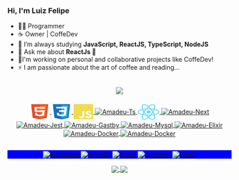 ### Hi, I'm Luiz Felipe
- 👨‍💻 Programmer
- ☕  Owner | CoffeDev
- 🌱  I’m always studying **JavaScript, ReactJS, TypeScript, NodeJS**
- 💬  Ask me about **ReactJs 🧠**
- 📡I'm working on personal and collaborative projects like CoffeDev!
- ⚡ I am passionate about the art of coffee and reading...


##
<div align ="center">
  <a href="https://github.com/Amad3eu">
  <img height="160em" src="https://github-readme-stats.vercel.app/api?username=Amad3eu&show_icons=true&theme=react&include_all_commits=true&count_private=true"/>
    </div>


  
  <div align="center" style="display: inline_block"><br>
     <img align="center" alt="Amadeu-HTML" height="35" width="45" src="https://raw.githubusercontent.com/devicons/devicon/master/icons/html5/html5-original.svg">
  <img align="center" alt="Amadeu-CSS" height="35" width="45" src="https://raw.githubusercontent.com/devicons/devicon/master/icons/css3/css3-original.svg">
     <img align="center" alt="Amadeu-Js" height="35" width="45" src="https://raw.githubusercontent.com/devicons/devicon/master/icons/javascript/javascript-plain.svg">
    <img align="center" alt=Amadeu-Ts height="35" width="45" src="https://cdn.jsdelivr.net/gh/devicons/devicon/icons/typescript/typescript-original.svg" />
      <img align="center" alt="Amadeu-React" height="40" width="50" src="https://raw.githubusercontent.com/devicons/devicon/master/icons/react/react-original.svg">
          <img align="center" alt="Amadeu-Next" height="35" width="45" src="https://cdn.jsdelivr.net/gh/devicons/devicon/icons/nextjs/nextjs-original.svg">
         <img align="center" alt=Amadeu-Jest height="35" width="45" src="https://cdn.jsdelivr.net/gh/devicons/devicon/icons/jest/jest-plain.svg" />
    <img align="center" alt=Amadeu-Gastby height="35" width="45" src="https://cdn.jsdelivr.net/gh/devicons/devicon/icons/gatsby/gatsby-original.svg" />
 <img align="center" alt="Amadeu-Mysql" height="35" width="45" src="https://cdn.jsdelivr.net/gh/devicons/devicon/icons/mysql/mysql-plain.svg">
    <img align="center" alt=Amadeu-Elixir height="35" width="45" src="https://cdn.jsdelivr.net/gh/devicons/devicon/icons/elixir/elixir-original.svg" />
    <img align="center" alt=Amadeu-Docker height="35" width="45" src="https://cdn.jsdelivr.net/gh/devicons/devicon/icons/docker/docker-plain.svg" />
    <img align="center" alt=Amadeu-Docker height="35" width="45" src="https://cdn.jsdelivr.net/gh/devicons/devicon/icons/graphql/graphql-plain.svg" />

  
</div>
  
##  
  <div align="center"
<p align="center" style="background:blue">
  <a href="https://instagram.com/luiiz_amadeeu" target="_blank">
 <img align="center" src="https://img.shields.io/badge/-luiiz_amadeeu-05122A?style=flat&logo=instagram" alt="instagram"/>
</a>
<a href="https://www.linkedin.com/in/luiz-felipe-warmling-amadeu-752692211/" target="_blank">
  <img align="center" src="https://img.shields.io/badge/-Luiz%20Felipe%20Warmling-05122A?style=flat&logo=linkedin" alt="linkedin"/>
</a>
<a href="luizfelipewarmling@gmail.com" target="_blank">
 <img align="center" src="https://img.shields.io/badge/-Luiz%20Felipe%20Warmling-05122A?style=flat&logo=gmail" alt="Gmail"/>
</a>
  <a href="https://codepen.io/Amad3eu" target="_blank">
  <img align="center" src="https://img.shields.io/badge/-Amad3eu-05122A?style=flat&logo=codepen" alt="codepen"/>
</a>
  <a href="https://medium.com/@luizfelipewarmling" target="_blank">
 <img align="center" src="https://img.shields.io/badge/-Luiz%20Felipe%20Warmling-05122A?style=flat&logo=medium" alt="Gmail"/>
</a>
</p>
</div>
    <div align="center">
  <a href="https://github.com/Amad3eu/JsLesson">
  <img align="center" src="https://github-readme-stats.vercel.app/api/pin/?username=Amad3eu&repo=JsLesson&title_color=fff&icon_color=f9f9f9&text_color=9f9f9f&bg_color=151515" />
</a>
<a href="https://github.com/Amad3eu/GoodFood">
  <img align="center" src="https://github-readme-stats.vercel.app/api/pin/?username=Amad3eu&repo=GoodFood&title_color=fff&icon_color=f9f9f9&text_color=9f9f9f&bg_color=151515" />
</a>
  </div>



